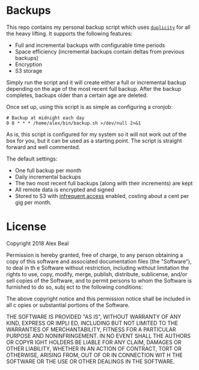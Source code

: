 # Backups

This repo contains my personal backup script which uses [`duplicity`](http://duplicity.nongnu.org/index.html)
for all the heavy lifting. It supports the following features:

- Full and incremental backups with configurable time periods
- Space efficiency (incremental backups contain deltas from previous backups)
- Encryption
- S3 storage

Simply run the script and it will create either a full or incremental backup depending
on the age of the most recent full backup. After the backup completes, backups older
than a certain age are deleted.

Once set up, using this script is as simple as configuring a cronjob:

``` crontab
# Backup at midnight each day
0 0 * * * /home/alex/bin/backup.sh >/dev/null 2>&1
```

As is, this script is configured for my system so it will not work
out of the box for you, but it can be used as a starting point.
The script is straight forward and well commented.

The default settings:

- One full backup per month
- Daily incremental backups
- The two most recent full backups (along with their increments) are kept
- All remote data is encrypted and signed
- Stored to S3 with [infrequent access](https://aws.amazon.com/s3/storage-classes/) enabled, costing about a cent per gig per month.

# License

Copyright 2018 Alex Beal

Permission is hereby granted, free of charge, to any person obtaining a copy of 
this software and associated documentation files (the "Software"), to deal in th
e Software without restriction, including without limitation the rights to use, 
copy, modify, merge, publish, distribute, sublicense, and/or sell copies of the 
Software, and to permit persons to whom the Software is furnished to do so, subj
ect to the following conditions:

The above copyright notice and this permission notice shall be included in all c
opies or substantial portions of the Software.

THE SOFTWARE IS PROVIDED "AS IS", WITHOUT WARRANTY OF ANY KIND, EXPRESS OR IMPLI
ED, INCLUDING BUT NOT LIMITED TO THE WARRANTIES OF MERCHANTABILITY, FITNESS FOR 
A PARTICULAR PURPOSE AND NONINFRINGEMENT. IN NO EVENT SHALL THE AUTHORS OR COPYR
IGHT HOLDERS BE LIABLE FOR ANY CLAIM, DAMAGES OR OTHER LIABILITY, WHETHER IN AN 
ACTION OF CONTRACT, TORT OR OTHERWISE, ARISING FROM, OUT OF OR IN CONNECTION WIT
H THE SOFTWARE OR THE USE OR OTHER DEALINGS IN THE SOFTWARE.